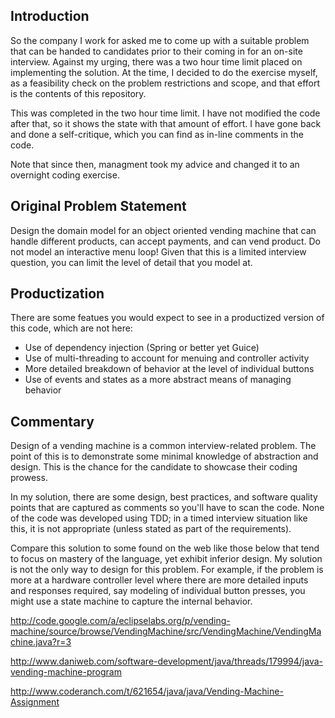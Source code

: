 Introduction
------------
So the company I work for asked me to come up with a suitable problem that can be handed to
candidates prior to their coming in for an on-site interview. Against my urging, there was a 
two hour time limit placed on implementing the solution. At the time, I decided to do the
exercise myself, as a feasibility check on the problem restrictions and scope, and that effort
is the contents of this repository. 

This was completed in the two hour time limit. I have not modified the code after that, so it
shows the state with that amount of effort. I have gone back and done a self-critique, which
you can find as in-line comments in the code.

Note that since then, managment took my advice and changed it to an overnight coding exercise.


Original Problem Statement
--------------------------

Design the domain model for an object oriented vending machine that can handle different 
products, can accept payments, and can vend product. Do not model an interactive menu loop!
Given that this is a limited interview question, you can limit the level of detail that you 
model at.

Productization
--------------
There are some featues you would expect to see in a productized version of this code, which
are not here:

* Use of dependency injection (Spring or better yet Guice)
* Use of multi-threading to account for menuing and controller activity
* More detailed breakdown of behavior at the level of individual buttons
* Use of events and states as a more abstract means of managing behavior

Commentary
----------

Design of a vending machine is a common interview-related problem. The point of this is to 
demonstrate some minimal knowledge of abstraction and design. This is the chance for the candidate
to showcase their coding prowess. 

In my solution, there are some design, best practices, and software quality points that are 
captured as comments so you'll have to scan the code. None of the code was developed using TDD; in
a timed interview situation like this, it is not appropriate (unless stated as part of the 
requirements).

Compare this solution to some found on the web like those below that tend to focus
on mastery of the language, yet exhibit inferior design. My solution is not the only way to
design for this problem. For example, if the problem is more at a hardware controller level where
there are more detailed inputs and responses required, say modeling of individual button presses, 
you might use a state machine to capture the internal behavior.


http://code.google.com/a/eclipselabs.org/p/vending-machine/source/browse/VendingMachine/src/VendingMachine/VendingMachine.java?r=3

http://www.daniweb.com/software-development/java/threads/179994/java-vending-machine-program

http://www.coderanch.com/t/621654/java/java/Vending-Machine-Assignment

